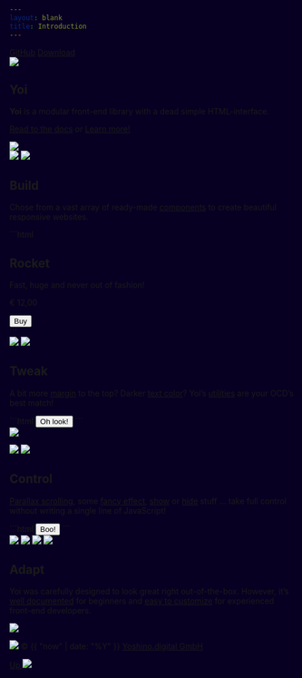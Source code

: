 ```yaml
---
layout: blank
title: Introduction
---
```


<div class="p-2 pos-absolute w-1-1 al-r">
    <a href="{{ site.github.repository_url }}" class="btn btn--medium btn--subtle c-primary-22 hvr--bg-primary-6">GitHub</a>
    <a href="{{ site.github.zip_url }}" class="btn btn--medium btn--subtle c-primary-22 hvr--bg-primary-6">Download</a>
</div>
<section id="intro" class="cover only-s--h-auto only-s--p-tb-30 center bg-primary-3">
    <div class="wrapper al-c" yoi-scrollfx="in:fade-in; repeat:false;">
        <img class="h-20 w-20 m-t-4 d-block m-lr-auto" src="{{ site.github.url }}/assets/img/logo-yoi-large.svg" />
        <h1 class="hidden">Yoi</h1>
        <div class="m--w-40 m-lr-auto m-t-4">
            <p class="fs-4 lh-6 c-primary-22 m-tb-8"><b>Yoi</b> is a modular front-end library with a dead simple HTML-interface.</p>
            <p>
                <a class="fs-2 c-primary-22 only-s--d-block tdr-none hvr--tdr-underline" href="{{ site.github.url }}/start/">Read to the docs</a>
                <i class="fs-2 c-primary-15 m-lr-2 only-s--d-block only-s--m-tb-2">or</i>
                <a class="btn btn--primary btn--large btn--flat" href="#build" yoi-action="ScrollTo:#build; offset:0;">Learn more!</a>
            </p>
        </div>
    </div>
</section>
<img class="bg-base-25 h-3 d-block w-1-1" src="{{ site.github.url }}/assets/img/divider-dark.svg" />
<section id="build" class="p-tb-30 article xxcenter bg-base-25 pos-relative">
    <div class="wrapper" yoi-scrollfx="in:fade-in; repeat:false;">
        <div class="flx flx-directionColumn m--flx-directionRow">
            <div class="m--w-1-3 w-1-1 h-26 pos-relative">
                <img class="pos-absolute" src="{{ site.github.url }}/assets/img/illu-build-a.svg" yoi-parallax="factor:20;" />
                <img class="pos-absolute" src="{{ site.github.url }}/assets/img/illu-build-b.svg" yoi-parallax="factor:-20;" />
            </div>
            <div class="m--w-2-3 w-1-1">
                <h2>Build</h2>
                <p class="c-base-15 fs-3 lh-5 m-t-2 m--w-40">Chose from a vast array of ready-made <a class="tdr-none hvr--tdr-underline" href="{{ site.github.url }}/components/">components</a> to create beautiful responsive websites.</p>
<div class="m-t-4" markdown="1">
```html
<!-- example -->
<div class="tile tile--bottom fx--blur fx--slide">
    <div class="tile__body">
        <h2 class="tile__title">Rocket</h2>
        <div class="tile__copy">
            <div class="flx m-t-2">
                <div class="w-2-3">
                    <p class="fs-2 lh-3">Fast, huge and never out of fashion!</p>
                    <p class="fs-3 fw-bold c-primary-20">€ 12,00</p>
                </div>
                <div class="w-1-3 pos-relative al-r">
                    <button class="btn btn--large pos-br">Buy</button>
                </div>
            </div>
        </div>
    </div>
    <img class="tile__image" src="https://source.unsplash.com/qjgdslbEn-I/250x250" alt="" />
</div>
```
</div>
            </div>
        </div>
    </div>
</section>
<section id="tweak" class="p-tb-30 article xxcenter bg-base-25 pos-relative">
    <div class="wrapper" yoi-scrollfx="in:fade-in; repeat:false;">
        <div class="flx flx-directionColumn m--flx-directionRow">
            <div class="m--w-1-3 w-1-1 h-26 pos-relative">
                <img class="pos-absolute" src="{{ site.github.url }}/assets/img/illu-tweak-a.svg" yoi-parallax="factor:20;" />
                <img class="pos-absolute" src="{{ site.github.url }}/assets/img/illu-tweak-b.svg" yoi-parallax="factor:-20;" />
            </div>
            <div class="m--w-2-3 w-1-1">
                <h2>Tweak</h2>
                <p class="c-base-15 fs-3 lh-5 m-t-2 m--w-40">A bit more <a class="tdr-none hvr--tdr-underline" href="{{ site.github.url }}/utilities/spacing.html">margin</a> to the top? Darker <a class="tdr-none hvr--tdr-underline" href="{{ site.github.url }}/utilities/color.html">text color</a>? Yoi’s <a class="tdr-none hvr--tdr-underline" href="{{ site.github.url }}/utilities/">utilities</a> are your OCD’s best match!</p>
<div class="m-t-4" markdown="1">
```html
<!-- example -->
<button class="btn btn--large c-red-15">Oh look!</button>
```
</div>
            </div>
        </div>
    </div>
</section>
<section id="control" class="p-tb-30 article xxcenter bg-base-25">
    <div class="wrapper" yoi-scrollfx="in:fade-in; repeat:false;">
        <div class="flx flx-directionColumn m--flx-directionRow">
            <div class="m--w-1-3 w-1-1 h-26 pos-relative">
                <img class="pos-absolute" id="illu-control-a" src="{{ site.github.url }}/assets/img/illu-control-a.svg" yoi-parallax="factor:20;" />
                <p class="pos-absolute" yoi-parallax="factor:-20;">
                    <img class="pos-absolute" id="illu-control-b" src="{{ site.github.url }}/assets/img/illu-control-b.svg" />
                    <img class="pos-absolute" id="illu-control-c" src="{{ site.github.url }}/assets/img/illu-control-c.svg" />
                </p>
            </div>
            <div class="m--w-2-3 w-1-1">
                <h2>Control</h2>
                <p class="c-base-15 fs-3 lh-5 m-t-2 m--w-40"><a class="tdr-none hvr--tdr-underline" href="{{ site.github.url }}/behaviours/parallax.html">Parallax scrolling</a>, some <a class="tdr-none hvr--tdr-underline" href="{{ site.github.url }}/behaviours/scrollfx.html">fancy effect</a>, <a class="tdr-none hvr--tdr-underline" href="{{ site.github.url }}/actions/show.html">show</a> or <a class="tdr-none hvr--tdr-underline" href="{{ site.github.url }}/actions/hide.html">hide</a> stuff … take full control without writing a single line of JavaScript!</p>
<div class="m-t-4" markdown="1">
```html
<!-- example -->
<button class="btn btn--large" yoi-action-1="Show:#illu-control-c; fx:fade-in; speed:slow;" yoi-action-2="ScrollTo:#control;">Boo!</button>
```
</div>
            </div>
        </div>
    </div>
</section>
<section id="adapt" class="p-tb-30 article xxcenter bg-base-25">
    <div class="wrapper" yoi-scrollfx="in:fade-in; repeat:false;">
        <div class="flx flx-directionColumn m--flx-directionRow">
            <div class="m--w-1-3 w-1-1 h-26 pos-relative">
                <img class="pos-absolute" src="{{ site.github.url }}/assets/img/illu-adapt-a.svg" yoi-parallax="factor:20;" />
                <img class="pos-absolute" src="{{ site.github.url }}/assets/img/illu-adapt-b.svg" yoi-parallax="factor:25;" />
                <img class="pos-absolute" src="{{ site.github.url }}/assets/img/illu-adapt-c.svg" yoi-parallax="factor:15;" />
                <img class="pos-absolute" src="{{ site.github.url }}/assets/img/illu-adapt-d.svg" yoi-parallax="factor:10;" />
            </div>
            <div class="m--w-2-3 w-1-1">
                <h2>Adapt</h2>
                <div class="c-base-15 fs-3 lh-5 m-t-2 l--w-40">
                    <p>Yoi was carefully designed to look great right out-of-the-box. However, it’s <a class="tdr-none hvr--tdr-underline" href="{{ site.github.url }}/start">well documented</a> for beginners and <a class="tdr-none hvr--tdr-underline" href="https://github.com/yoshino-digital/yoi-boilerplate">easy to customize</a> for experienced front-end developers.</p>
                </div>
            </div>
        </div>
    </div>
</section>
<img class="bg-primary-3 h-3 d-block w-1-1" src="{{ site.github.url }}/assets/img/divider-light.svg" />
<section class="flx bg-primary-3 p-4">
    <p class="flx-grow  c-primary-15 fs-2">
        <img class="h-3 w-3 val-m m-r-1" src="{{ site.github.url }}/assets/img/logo-yoshino.svg" />
        <span class="val-m"><span class="only-s--hidden">&copy; {{ "now" | date: "%Y" }}</span> <a href="http://yoshino.digital" class="c-primary-18 tdr-none hvr--c-primary-22">Yoshino.digital GmbH</a></span>
    </p>
    <p class="flx-grow al-r">
        <a class="btn btn--medium btn--flat btn--primary" href="{{ site.github.repository_url }}" yoi-action="ScrollTo:#intro;">
            <span class="hidden">Up</span>
            <img class="icon" src="http://cdn.yoshino.digital/svg.php?id=icon-010-s" yoi-icon />
        </a>
    </p>
</section>
<style>
    html, body { background: #080022; }
</style>